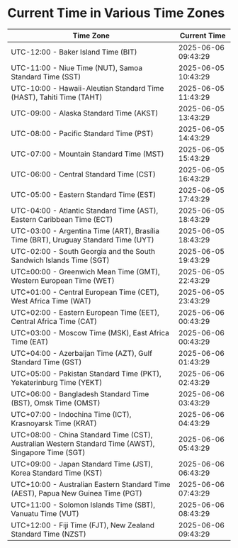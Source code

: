 # Current Time in Various Time Zones

| Time Zone | Current Time |
|-----------|--------------|
| UTC-12:00 - Baker Island Time (BIT) | 2025-06-06 09:43:29 |
| UTC-11:00 - Niue Time (NUT), Samoa Standard Time (SST) | 2025-06-05 10:43:29 |
| UTC-10:00 - Hawaii-Aleutian Standard Time (HAST), Tahiti Time (TAHT) | 2025-06-05 11:43:29 |
| UTC-09:00 - Alaska Standard Time (AKST) | 2025-06-05 13:43:29 |
| UTC-08:00 - Pacific Standard Time (PST) | 2025-06-05 14:43:29 |
| UTC-07:00 - Mountain Standard Time (MST) | 2025-06-05 15:43:29 |
| UTC-06:00 - Central Standard Time (CST) | 2025-06-05 16:43:29 |
| UTC-05:00 - Eastern Standard Time (EST) | 2025-06-05 17:43:29 |
| UTC-04:00 - Atlantic Standard Time (AST), Eastern Caribbean Time (ECT) | 2025-06-05 18:43:29 |
| UTC-03:00 - Argentina Time (ART), Brasília Time (BRT), Uruguay Standard Time (UYT) | 2025-06-05 18:43:29 |
| UTC-02:00 - South Georgia and the South Sandwich Islands Time (SGT) | 2025-06-05 19:43:29 |
| UTC±00:00 - Greenwich Mean Time (GMT), Western European Time (WET) | 2025-06-05 22:43:29 |
| UTC+01:00 - Central European Time (CET), West Africa Time (WAT) | 2025-06-05 23:43:29 |
| UTC+02:00 - Eastern European Time (EET), Central Africa Time (CAT) | 2025-06-06 00:43:29 |
| UTC+03:00 - Moscow Time (MSK), East Africa Time (EAT) | 2025-06-06 00:43:29 |
| UTC+04:00 - Azerbaijan Time (AZT), Gulf Standard Time (GST) | 2025-06-06 01:43:29 |
| UTC+05:00 - Pakistan Standard Time (PKT), Yekaterinburg Time (YEKT) | 2025-06-06 02:43:29 |
| UTC+06:00 - Bangladesh Standard Time (BST), Omsk Time (OMST) | 2025-06-06 03:43:29 |
| UTC+07:00 - Indochina Time (ICT), Krasnoyarsk Time (KRAT) | 2025-06-06 04:43:29 |
| UTC+08:00 - China Standard Time (CST), Australian Western Standard Time (AWST), Singapore Time (SGT) | 2025-06-06 05:43:29 |
| UTC+09:00 - Japan Standard Time (JST), Korea Standard Time (KST) | 2025-06-06 06:43:29 |
| UTC+10:00 - Australian Eastern Standard Time (AEST), Papua New Guinea Time (PGT) | 2025-06-06 07:43:29 |
| UTC+11:00 - Solomon Islands Time (SBT), Vanuatu Time (VUT) | 2025-06-06 08:43:29 |
| UTC+12:00 - Fiji Time (FJT), New Zealand Standard Time (NZST) | 2025-06-06 09:43:29 |
